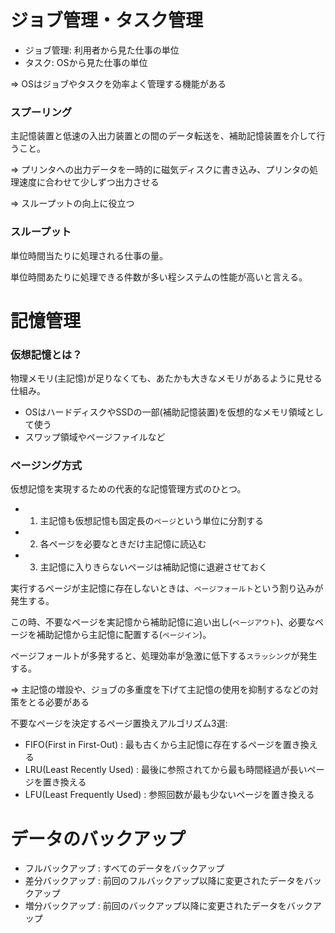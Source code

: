 # ジョブ管理・タスク管理

- ジョブ管理: 利用者から見た仕事の単位
- タスク: OSから見た仕事の単位

=> OSはジョブやタスクを効率よく管理する機能がある

### スプーリング

主記憶装置と低速の入出力装置との間のデータ転送を、補助記憶装置を介して行うこと。

=> プリンタへの出力データを一時的に磁気ディスクに書き込み、プリンタの処理速度に合わせて少しずつ出力させる

=> スループットの向上に役立つ

### スループット

単位時間当たりに処理される仕事の量。

単位時間あたりに処理できる件数が多い程システムの性能が高いと言える。

# 記憶管理

### 仮想記憶とは？

物理メモリ(主記憶)が足りなくても、あたかも大きなメモリがあるように見せる仕組み。

- OSはハードディスクやSSDの一部(補助記憶装置)を仮想的なメモリ領域として使う
- スワップ領域やページファイルなど

### ページング方式

仮想記憶を実現するための代表的な記憶管理方式のひとつ。

- 1. 主記憶も仮想記憶も固定長の`ページ`という単位に分割する
- 2. 各ページを必要なときだけ主記憶に読込む
- 3. 主記憶に入りきらないページは補助記憶に退避させておく

実行するページが主記憶に存在しないときは、`ページフォールト`という割り込みが発生する。

この時、不要なページを実記憶から補助記憶に追い出し(`ページアウト`)、必要なページを補助記憶から主記憶に配置する(`ページイン`)。

ページフォールトが多発すると、処理効率が急激に低下する`スラッシング`が発生する。

=> 主記憶の増設や、ジョブの多重度を下げて主記憶の使用を抑制するなどの対策をとる必要がある

不要なページを決定するページ置換えアルゴリズム3選:

- FIFO(First in First-Out) : 最も古くから主記憶に存在するページを置き換える
- LRU(Least Recently Used) : 最後に参照されてから最も時間経過が長いページを置き換える
- LFU(Least Frequently Used) : 参照回数が最も少ないページを置き換える

# データのバックアップ

- フルバックアップ : すべてのデータをバックアップ
- 差分バックアップ : 前回のフルバックアップ以降に変更されたデータをバックアップ
- 増分バックアップ : 前回のバックアップ以降に変更されたデータをバックアップ

